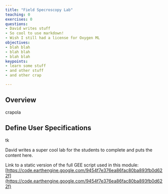 ```yaml
---
title: "Field Specroscopy Lab"
teaching: 0
exercises: 0
questions:
- David writes stuff
- So cool to use markdown!
- Wish I still had a license for Oxygen ML
objectives:
- blah blah
- blah blah
- blah blah
keypoints:
- learn some stuff
- and other stuff
- and other crap

---
```


## Overview

crapola


## Define User Specifications

tk

David writes a super cool lab for the students to complete and puts the content here. 



Link to a static version of the full GEE script used in this module:
[https://code.earthengine.google.com/9454f7e376ea86fac80ba893fb0d622f](https://code.earthengine.google.com/9454f7e376ea86fac80ba893fb0d622f)
